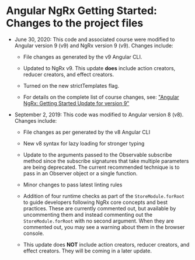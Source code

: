 # Angular NgRx Getting Started: Changes to the project files

- June 30, 2020: This code and associated course were modified to Angular version 9 (v9) and NgRx version 9 (v9). Changes include:

  - File changes as generated by the v9 Angular CLI.
  
  - Updated to NgRx v9. This update **does** include action creators, reducer creators, and effect creators.
  
  - Turned on the new strictTemplates flag.
  
  - For details on the complete list of course changes, see: ["Angular NgRx: Getting Started Update for version 9"](https://docs.google.com/document/d/1qXHFxJKsHaYEE9BKO3ol4ONNbTH-tBiHl8BJ_f3neR4/edit?usp=sharing)
  
- September 2, 2019: This code was modified to Angular version 8 (v8). Changes include:

  - File changes as per generated by the v8 Angular CLI

  - New v8 syntax for lazy loading for stronger typing

  - Update to the arguments passed to the Observable subscribe method since the subscribe signatures that take multiple parameters are being deprecated. The current recommended technique is to pass in an Observer object or a single function.

  - Minor changes to pass latest linting rules

  - Addition of four runtime checks as part of the `StoreModule.forRoot` to guide developers following NgRx core concepts and best practices. These are currently commented out, but available by uncommenting them and instead commenting out the `StoreModule.forRoot` with no second argument. When they are commented out, you may see a warning about them in the browser console.

  - This update does **NOT** include action creators, reducer creators, and effect creators. They will be coming in a later update.
